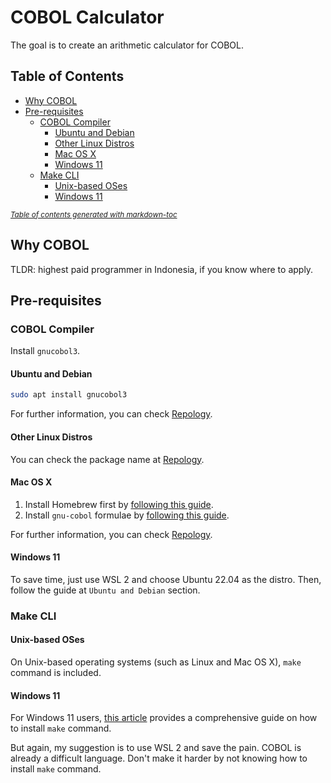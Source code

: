 # COBOL Calculator

The goal is to create an arithmetic calculator for COBOL.

## Table of Contents

- [Why COBOL](#why-cobol)
- [Pre-requisites](#pre-requisites)
  * [COBOL Compiler](#cobol-compiler)
    + [Ubuntu and Debian](#ubuntu-and-debian)
    + [Other Linux Distros](#other-linux-distros)
    + [Mac OS X](#mac-os-x)
    + [Windows 11](#windows-11)
  * [Make CLI](#make-cli)
    + [Unix-based OSes](#unix-based-oses)
    + [Windows 11](#windows-11-1)

<small><i><a href='http://ecotrust-canada.github.io/markdown-toc/'>Table of contents generated with markdown-toc</a></i></small>

## Why COBOL

TLDR: highest paid programmer in Indonesia, if you know where to apply.

## Pre-requisites

### COBOL Compiler

Install `gnucobol3`.

#### Ubuntu and Debian

```sh
sudo apt install gnucobol3
```

For further information, you can check [Repology](https://repology.org/project/gnucobol3/versions).

#### Other Linux Distros

You can check the package name at [Repology](https://repology.org/project/gnucobol/versions).

#### Mac OS X

1) Install Homebrew first by [following this guide](https://brew.sh/).
2) Install `gnu-cobol` formulae by [following this guide](https://formulae.brew.sh/formula/gnu-cobol).

For further information, you can check [Repology](https://repology.org/project/gnucobol/versions).

#### Windows 11

To save time, just use WSL 2 and choose Ubuntu 22.04 as the distro. Then, follow the guide at `Ubuntu and Debian` section.

### Make CLI

#### Unix-based OSes

On Unix-based operating systems (such as Linux and Mac OS X), `make` command is included.

#### Windows 11

For Windows 11 users, [this article](https://www.technewstoday.com/install-and-use-make-in-windows/) provides a comprehensive guide on how to install `make` command.

But again, my suggestion is to use WSL 2 and save the pain. COBOL is already a difficult language. Don't make it harder by not knowing how to install `make` command.
